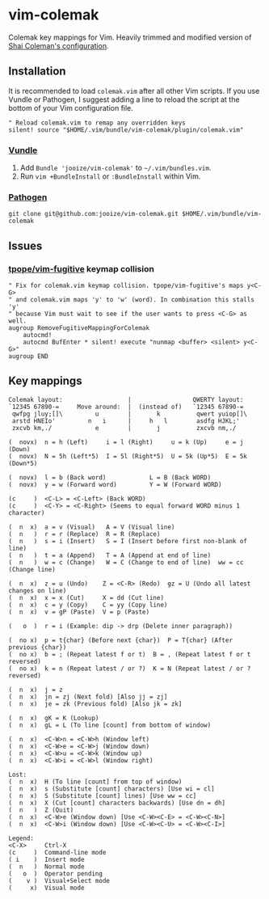 vim-colemak
===========

Colemak key mappings for Vim. Heavily trimmed and modified version of [Shai Coleman's configuration](http://colemak.com/pub/vim/colemak.vim).

Installation
------------

It is recommended to load `colemak.vim` after all other Vim scripts. If you use Vundle or Pathogen, I suggest adding a line to reload the script at the bottom of your Vim configuration file.

    " Reload colemak.vim to remap any overridden keys
    silent! source "$HOME/.vim/bundle/vim-colemak/plugin/colemak.vim"

### [Vundle](https://github.com/gmarik/vundle)

1. Add `Bundle 'jooize/vim-colemak'` to `~/.vim/bundles.vim`.
2. Run `vim +BundleInstall` or `:BundleInstall` within Vim.

### [Pathogen](https://github.com/tpope/vim-pathogen)

    git clone git@github.com:jooize/vim-colemak.git $HOME/.vim/bundle/vim-colemak

Issues
------

### [tpope/vim-fugitive](https://github.com/tpope/vim-fugitive) keymap collision

    " Fix for colemak.vim keymap collision. tpope/vim-fugitive's maps y<C-G>
    " and colemak.vim maps 'y' to 'w' (word). In combination this stalls 'y'
    " because Vim must wait to see if the user wants to press <C-G> as well.
    augroup RemoveFugitiveMappingForColemak
        autocmd!
        autocmd BufEnter * silent! execute "nunmap <buffer> <silent> y<C-G>"
    augroup END

Key mappings
------------

    Colemak layout:                  |                 QWERTY layout:
    `12345 67890-=     Move around:  |  (instead of)   `12345 67890-=
     qwfpg jluy;[]\         u        |       k          qwert yuiop[]\
     arstd HNEIo'         n   i      |     h   l        asdfg HJKL;'
     zxcvb km,./            e        |       j          zxcvb nm,./
 
    (  novx)  n = h (Left)     i = l (Right)     u = k (Up)     e = j (Down)
    (  novx)  N = 5h (Left*5)  I = 5l (Right*5)  U = 5k (Up*5)  E = 5k (Down*5)
 
    (  novx)  l = b (Back word)            L = B (Back WORD)
    (  novx)  y = w (Forward word)         Y = W (Forward WORD)
 
    (c     )  <C-L> = <C-Left> (Back WORD)
    (c     )  <C-Y> = <C-Right> (Seems to equal forward WORD minus 1 character)
 
    (  n  x)  a = v (Visual)   A = V (Visual line)
    (  n   )  r = r (Replace)  R = R (Replace)
    (  n   )  s = i (Insert)   S = I (Insert before first non-blank of line)
    (  n   )  t = a (Append)   T = A (Append at end of line)
    (  n   )  w = c (Change)   W = C (Change to end of line)  ww = cc (Change line)
 
    (  n  x)  z = u (Undo)    Z = <C-R> (Redo)  gz = U (Undo all latest changes on line)
    (  n  x)  x = x (Cut)     X = dd (Cut line)
    (  n  x)  c = y (Copy)    C = yy (Copy line)
    (  n  x)  v = gP (Paste)  V = p (Paste)
 
    (   o  )  r = i (Example: dip -> drp (Delete inner paragraph))
 
    (  no x)  p = t{char} (Before next {char})  P = T{char} (After previous {char})
    (  no x)  b = ; (Repeat latest f or t)  B = , (Repeat latest f or t reversed)
    (  no x)  k = n (Repeat latest / or ?)  K = N (Repeat latest / or ? reversed)
 
    (  n  x)  j = z
    (  n  x)  jn = zj (Next fold) [Also jj = zj]
    (  n  x)  je = zk (Previous fold) [Also jk = zk]
 
    (  n  x)  gK = K (Lookup)
    (  n  x)  gL = L (To line [count] from bottom of window)
 
    (  n  x)  <C-W>n = <C-W>h (Window left)
    (  n  x)  <C-W>e = <C-W>j (Window down)
    (  n  x)  <C-W>u = <C-W>k (Window up)
    (  n  x)  <C-W>i = <C-W>l (Window right)
 
    Lost:
    (  n  x)  H (To line [count] from top of window)
    (  n  x)  s (Substitute [count] characters) [Use wi = cl]
    (  n  x)  S (Substitute [count] lines) [Use ww = cc]
    (  n  x)  X (Cut [count] characters backwards) [Use dn = dh]
    (  n   )  Z (Quit)
    (  n  x)  <C-W>e (Window down) [Use <C-W><C-E> = <C-W><C-N>]
    (  n  x)  <C-W>i (Window down) [Use <C-W><C-U> = <C-W><C-I>]
 
    Legend:
    <C-X>     Ctrl-X
    (c     )  Command-line mode
    ( i    )  Insert mode
    (  n   )  Normal mode
    (   o  )  Operator pending
    (    v )  Visual+Select mode
    (     x)  Visual mode

